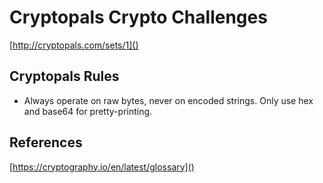 # Cryptopals Crypto Challenges

[http://cryptopals.com/sets/1]()

## Cryptopals Rules

* Always operate on raw bytes, never on encoded strings. Only use hex and base64 for pretty-printing.


## References

[https://cryptography.io/en/latest/glossary]()
